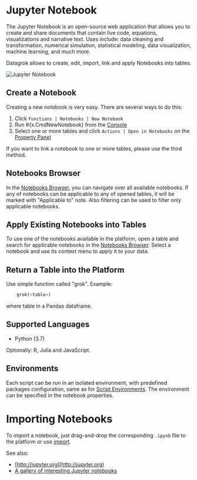 <!-- TITLE: Jupyter Notebook -->
<!-- SUBTITLE: -->

# Jupyter Notebook

The Jupyter Notebook is an open-source web application that allows you to create and 
share documents that contain live code, equations, visualizations and narrative text. 
Uses include: data cleaning and transformation, numerical simulation, statistical modeling, 
data visualization, machine learning, and much more.

Datagrok allows to create, edit, import, link and apply Notebooks into tables.

![Jupyter Notebook](../uploads/gifs/jupyter-notebooks.gif "Jupyter Notebook")

## Create a Notebook

Creating a new notebook is very easy. There are several ways to do this:

  1. Click `Functions | Notebooks | New Notebook`
  2. Run #{x.CmdNewNotebook} from the [Console](https://datagrok.ai/help/overview/console)
  3. Select one or more tables and click `Actions | Open in Notebooks` on the [Property Panel](../overview/property-panel.md)

If you want to link a notebook to one or more tables, please use the third method.

## Notebooks Browser

In the [Notebooks Browser](https://public.datagrok.ai/notebooks), you can navigate over all 
available notebooks. If any of notebooks can be applicable to any of opened tables, it will be marked with 
"Applicable to" note. Also filtering can be used to filter only applicable notebooks.

## Apply Existing Notebooks into Tables

To use one of the notebooks available in the platform, open a table and search for applicable notebooks in the [Notebooks Browser](https://public.datagrok.ai/notebooks). Select a notebook and use its context menu to apply it to your data.

## Return a Table into the Platform

Use simple function called "grok". 
Example:
```python
    grok(<table>)
```
where table in a Pandas dataframe.
  
## Supported Languages

* Python (3.7)

Optionally: R, Julia and JavaScript.

## Environments

Each script can be run in an isolated environment, with predefined packages configuration, same as for 
[Script Environments](../compute/scripting.md#Environments). The environment can be specified in the notebook properties. 

# Importing Notebooks

To import a notebook, just drag-and-drop the corresponding `.ipynb` file to the platform or use 
[import](../access/importing-data.md).

See also:

  * [http://jupyter.org](http://jupyter.org)
  * [A gallery of interesting Jupyter notebooks](https://github.com/jupyter/jupyter/wiki/A-gallery-of-interesting-Jupyter-Notebooks#statistics-machine-learning-and-data-science)
